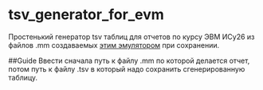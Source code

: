 # tsv_generator_for_evm
Простенький генератор tsv таблиц для отчетов по курсу ЭВМ ИСy26 из файлов .mm создаваемых [этим эмулятором](https://github.com/JustAGod1/bevm) при сохранении.

##Guide
Ввести сначала путь к файлу .mm по которой делается отчет, потом путь к файлу .tsv в который надо сохранить сгенерированную таблицу.

